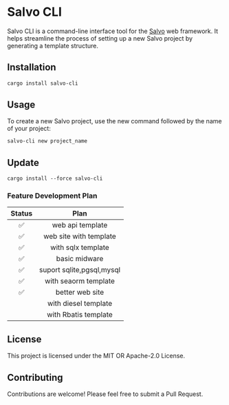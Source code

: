 
# Salvo CLI

Salvo CLI is a command-line interface tool for the [Salvo](https://github.com/salvo-rs/salvo) web framework. It helps streamline the process of setting up a new Salvo project by generating a template structure.

## Installation

```bash
cargo install salvo-cli
```
## Usage
To create a new Salvo project, use the new command followed by the name of your project:

```bash
salvo-cli new project_name
```
## Update
```bashs
cargo install --force salvo-cli
```

### Feature Development Plan

|  Status |Plan   |   
|:---:|:---:| 
|✅| web api template |    
|✅| web site with template |   
|✅|with sqlx  template| 
|✅|basic midware |
|✅|suport sqlite,pgsql,mysql|
|✅|with seaorm template|   
|✅| better web site | 
|| with diesel template|  
|| with Rbatis template|  
## License
This project is licensed under the MIT OR Apache-2.0 License.

## Contributing
Contributions are welcome! Please feel free to submit a Pull Request.
